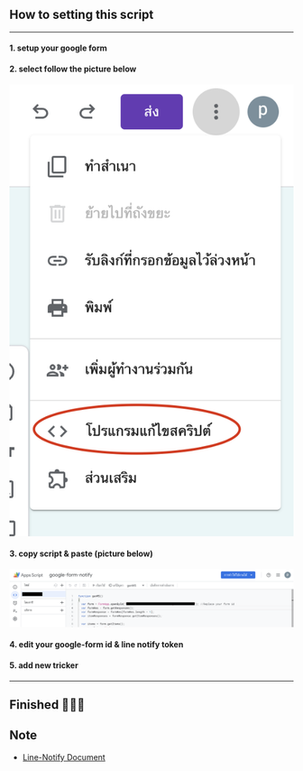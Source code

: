 ## How to setting this script

----

#### 1. setup your google form

#### 2. select follow the picture below

![](pictures/picture-1.png)

#### 3. copy script & paste (picture below)

![](pictures/picture-2.png)

#### 4. edit your google-form id & line notify token

#### 5. add new tricker

----

## Finished :tada::tada::tada:

## Note

- [Line-Notify Document](https://notify-bot.line.me/doc/en/)

